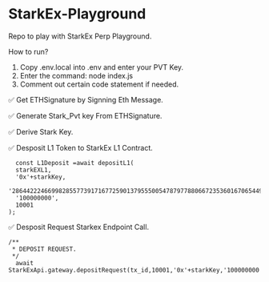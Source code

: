 # StarkEx-Playground
Repo to play with StarkEx Perp Playground.

How to run?

1. Copy .env.local into .env and enter your PVT Key.
2. Enter the command: node index.js
3. Comment out certain code statement if needed.

✅ Get ETHSignature by Signning Eth Message.

✅ Generate Stark_Pvt key From  ETHSignature.

✅ Derive Stark Key.

✅ Desposit L1 Token to StarkEx L1 Contract.

```
  const L1Deposit =await depositL1(
  starkEXL1,
  '0x'+starkKey,
  '286442224669982855773917167725901379555005478797788066723536016706544965407',
  '100000000',
  10001
);
```

✅ Desposit Request Starkex Endpoint Call.
```
/**
 * DEPOSIT REQUEST.
 */
  await StarkExApi.gateway.depositRequest(tx_id,10001,'0x'+starkKey,'100000000');
```



